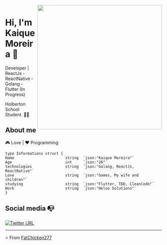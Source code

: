 <img align="right" width="400" height="400" src="https://media.giphy.com/media/dXX6XfRIsOWf6/giphy.gif">


# Hi, I'm Kaique Moreira :cookie:

Developer | ReactJs - ReactNative - Golang - Flutter (In Progress)

Holberton School Student. :man_technologist:

## About me 

 :video_game: Love | :heart: Programming
```
type Informations struct {
Name                       string  `json:"Kaique Moreira"`
Age                        int     `json:"26"`
technologies               string  `json:"Golang, ReactJs, ReactNative"`
Love                       string  `json:"Games, My wife and children"`
studying                   string  `json:"Flutter, TDD, CleanCode"`
Work                       string  ´json:"Heloo Solutions"`
}
```
## Social media :mailbox_with_no_mail:

[![Twitter URL](https://img.shields.io/twitter/url?color=%230072b1&label=connect&logo=linkedin&logoColor=%230072b1&style=flat-square&url=https%3A%2F%2Fwww.linkedin.com%2Fin%2Falejandro-ramirez-ciceros%2F)](https://www.linkedin.com/in/kaique-moreira-logstay/)


---
⭐️ From [FatChicken277](https://github.com/FatChicken277)
